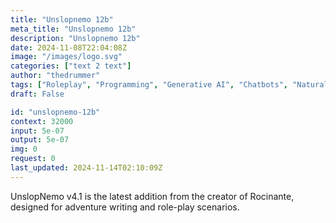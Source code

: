 ```yaml
---
title: "Unslopnemo 12b"
meta_title: "Unslopnemo 12b"
description: "Unslopnemo 12b"
date: 2024-11-08T22:04:08Z
image: "/images/logo.svg"
categories: ["text 2 text"]
author: "thedrummer"
tags: ["Roleplay", "Programming", "Generative AI", "Chatbots", "Natural Language Processing"]
draft: False

id: "unslopnemo-12b"
context: 32000
input: 5e-07
output: 5e-07
img: 0
request: 0
last_updated: 2024-11-14T02:10:09Z
---
```


UnslopNemo v4.1 is the latest addition from the creator of Rocinante, designed for adventure writing and role-play scenarios.

